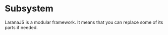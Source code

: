 # Subsystem

LaranaJS is a modular framework. It means that you can replace some of its parts if needed.

